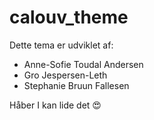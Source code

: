 # calouv_theme
Dette tema er udviklet af:
- Anne-Sofie Toudal Andersen
- Gro Jespersen-Leth
- Stephanie Bruun Fallesen

Håber I kan lide det 😍
